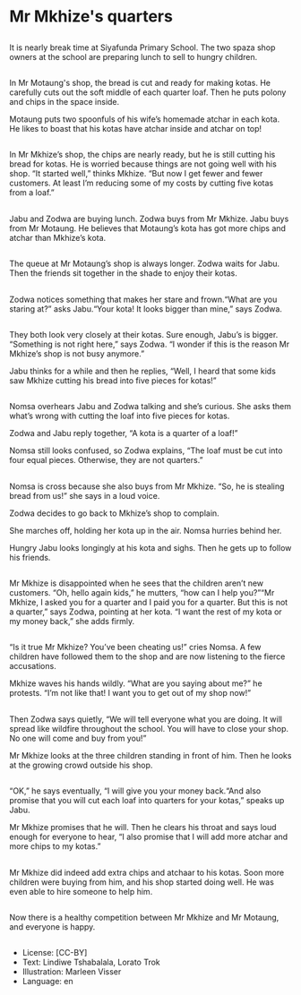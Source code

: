 # Mr Mkhize's quarters

##
It is nearly break time at Siyafunda Primary School. The two spaza shop owners at the school are preparing lunch to sell to hungry children.

##
In Mr Motaung's shop, the bread is cut and ready for making kotas. He carefully cuts out the soft middle of each quarter loaf. Then he puts polony and chips in the space inside.

Motaung puts two spoonfuls of his wife’s homemade atchar in each kota. He likes to boast that his kotas have atchar inside and atchar on top!

##
In Mr Mkhize’s shop, the chips are nearly ready, but he is still cutting his bread for kotas. He is worried because things are not going well with his shop. “It started well,” thinks Mkhize. “But now I get fewer and fewer customers. At least I’m reducing some of my costs by cutting five kotas from a loaf.”

##
Jabu and Zodwa are buying lunch. Zodwa buys from Mr Mkhize. Jabu buys from Mr Motaung. He believes that Motaung’s kota has got more chips and atchar than Mkhize’s kota.

##
The queue at Mr Motaung’s shop is always longer. Zodwa waits for Jabu. Then the friends sit together in the shade to enjoy their kotas.

##
Zodwa notices something that makes her stare and frown.“What are you staring at?” asks Jabu.“Your kota! It looks bigger than mine,” says Zodwa.

##
They both look very closely at their kotas. Sure enough, Jabu’s is bigger. “Something is not right here,” says Zodwa. “I wonder if this is the reason Mr Mkhize’s shop is not busy anymore.”

Jabu thinks for a while and then he replies, “Well, I heard that some kids saw Mkhize cutting his bread into five pieces for kotas!”

##
Nomsa overhears Jabu and Zodwa talking and she’s curious. She asks them what’s wrong with cutting the loaf into five pieces for kotas.

Zodwa and Jabu reply together, “A kota is a quarter of a loaf!”

Nomsa still looks confused, so Zodwa explains, “The loaf must be cut into four equal pieces. Otherwise, they are not quarters.”

##
Nomsa is cross because she also buys from Mr Mkhize. “So, he is stealing bread from us!” she says in a loud voice.

Zodwa decides to go back to Mkhize’s shop to complain.

She marches off, holding her kota up in the air. Nomsa hurries behind her.

Hungry Jabu looks longingly at his kota and sighs. Then he gets up to follow his friends.

##
Mr Mkhize is disappointed when he sees that the children aren’t new customers. “Oh, hello again kids,” he mutters, “how can I help you?”“Mr Mkhize, I asked you for a quarter and I paid you for a quarter. But this is not a quarter,” says Zodwa, pointing at her kota. “I want the rest of my kota or my money back,” she adds firmly.

##
“Is it true Mr Mkhize? You’ve been cheating us!” cries Nomsa. A few children have followed them to the shop and are now listening to the fierce accusations.

Mkhize waves his hands wildly. “What are you saying about me?” he protests. “I’m not like that! I want you to get out of my shop now!”

##
Then Zodwa says quietly, “We will tell everyone what you are doing. It will spread like wildfire throughout the school. You will have to close your shop. No one will come and buy from you!”

Mr Mkhize looks at the three children standing in front of him. Then he looks at the growing crowd outside his shop.

##
“OK,” he says eventually, “I will give you your money back.“And also promise that you will cut each loaf into quarters for your kotas,” speaks up Jabu.

Mr Mkhize promises that he will. Then he clears his throat and says loud enough for everyone to hear, “I also promise that I will add more atchar and more chips to my kotas.”

##
Mr Mkhize did indeed add extra chips and atchaar to his kotas. Soon more children were buying from him, and his shop started doing well. He was even able to hire someone to help him.

##
Now there is a healthy competition between Mr Mkhize and Mr Motaung, and everyone is happy.

##
* License: [CC-BY]
* Text: Lindiwe Tshabalala, Lorato Trok
* Illustration: Marleen Visser
* Language: en
